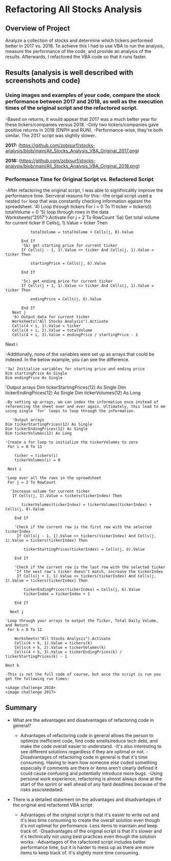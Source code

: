 # Refactoring All Stocks Analysis

## Overview of Project
Analyze a collection of stocks and determine which tickers performed better in 2017 vs. 2018.
To achieve this I had to use VBA to run the analysis, measure the performance of the code, and provide an analysis of the results.
Afterwards, I refactored the VBA code so that it runs faster. 
 

## Results (analysis is well described with screenshots and code)

### Using images and examples of your code, compare the stock performance between 2017 and 2018, as well as the execution times of the original script and the refactored script.
-Based on returns, it would appear that 2017 was a much better year for these tickers/companies versus 2018. 
-Only two tickers/companies gave positive returns in 2018 (ENPH and RUN).
-Performance-wise, they're both similar. The 2017 script was slightly slower.

**2017:**
(https://github.com/zobisurf/stocks-analysis/blob/main/All_Stocks_Analysis_VBA_Original_2017.png)

**2018:**
(https://github.com/zobisurf/stocks-analysis/blob/main/All_Stocks_Analysis_VBA_Original_2018.png)

### Performance Time for Original Script vs. Refactored Script
-After refactoring the original script, I was able to signifnicaltly improve the performance time. 
Serrveral reasons for this:
	-the origal script used a nested `for` loop that was constantly checking information agaisnt the spreadsheet. 
	   '4) Loop through tickers
   For i = 0 To 11
       ticker = tickers(i)
       totalVolume = 0
       '5) loop through rows in the data
       Worksheets("2017").Activate
       For j = 2 To RowCount
           '5a) Get total volume for current ticker
           If Cells(j, 1).Value = ticker Then

               totalVolume = totalVolume + Cells(j, 8).Value

           End If
           '5b) get starting price for current ticker
           If Cells(j - 1, 1).Value <> ticker And Cells(j, 1).Value = ticker Then

               startingPrice = Cells(j, 6).Value

           End If

           '5c) get ending price for current ticker
           If Cells(j + 1, 1).Value <> ticker And Cells(j, 1).Value = ticker Then

               endingPrice = Cells(j, 6).Value

           End If
       Next j
       '6) Output data for current ticker
       Worksheets("All Stocks Analysis").Activate
       Cells(4 + i, 1).Value = ticker
       Cells(4 + i, 2).Value = totalVolume
       Cells(4 + i, 3).Value = endingPrice / startingPrice - 1

   Next i
   
   -Additionally, none of the variables were set up as arrays that could be indexed. In the below example, you can see the difference. 
   
    '3a) Initialize variables for starting price and ending price
	Dim startingPrice As Single
    Dim endingPrice As Single

   'Output arrays
    Dim tickerStartingPrices(12) As Single
    Dim tickerEndingPrices(12) As Single
    Dim tickerVolumes(12) As Long
	
	-By setting up arrays, we can index the information once instead of referencing the sheet over and over again. Ultimately, this lead to me using single `for` loops to loop through the information.
	
	   'Output arrays
    Dim tickerStartingPrices(12) As Single
    Dim tickerEndingPrices(12) As Single
    Dim tickerVolumes(12) As Long
   
    'Create a for loop to initialize the tickerVolumes to zero
     For i = 0 To 11
        
        ticker = tickers(i)
        tickerVolumes(i) = 0
        
     Next i
    
    'Loop over all the rows in the spreadsheet
     For j = 2 To RowCount
     
      'Increase volume for current ticker
       If Cells(j, 1).Value = tickers(tickerIndex) Then
           
           tickerVolumes(tickerIndex) = tickerVolumes(tickerIndex) + Cells(j, 8).Value
        
        End If
        
        'Check if the current row is the first row with the selected tickerIndex
         If Cells(j - 1, 1).Value <> tickers(tickerIndex) And Cells(j, 1).Value = tickers(tickerIndex) Then
            
            tickerStartingPrices(tickerIndex) = Cells(j, 6).Value
            
        End If
        
        'Check if the current row is the last row with the selected ticker
        'If the next row’s ticker doesn’t match, increase the tickerIndex
         If Cells(j + 1, 1).Value <> tickers(tickerIndex) And Cells(j, 1).Value = tickers(tickerIndex) Then
            
            tickerEndingPrices(tickerIndex) = Cells(j, 6).Value
            tickerIndex = tickerIndex + 1
            
        End If

      Next j

    'Loop through your arrays to output the Ticker, Total Daily Volume, and Return
     For k = 0 To 11
    
        Worksheets("All Stocks Analysis").Activate
        Cells(4 + k, 1).Value = tickers(k)
        Cells(4 + k, 2).Value = tickerVolumes(k)
        Cells(4 + k, 3).Value = tickerEndingPrices(k) / tickerStartingPrices(k) - 1
    
    Next k
	
	-This is not the full code of course, but once the script is run you get the following run times:
	
	<image challenge 2018>
	<image challenge 2017>

## Summary
- What are the advantages and disadvantages of refactoring code in general?
	- Advantages of refactoring code in general allows the person to optimize inefficient code, find code smells/reduce tech debt, and make the code overall easier to understand. 
	-It's also interesting to see different solutions regardless if they are optimal or not. 
	-Disadvantages of refactoring code in general is that it's time consuming. Having to learn how someone else coded something especially if comments are there or items aren't clearly defined it could cause confusing and potentially introduce more bugs.
	-Using personal work experience, refactoring is almost always done at the start of the sprint or well ahead of any hard deadlines because of the risks asscistedaited. 

- There is a detailed statement on the advantages and disadvantages of the original and refactored VBA script
	- Advantages of the original script is that it's easier to write out and it's less time consuming to create the overall solution even though it's not optimal for performance. Less items to maintain and keep track of.
	-Disadvantages of the original script is that it's slower and it's technically not using best practices even though the solution works. 
	-Advantages of the rafactored script includes better performance time, but it is harder to mess up as there are more items to keep track of. It's slightly more time consuming. 
	
	

